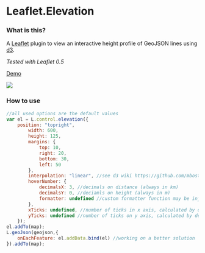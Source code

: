 Leaflet.Elevation
=================

### What is this?
A [Leaflet](http://leafletjs.com) plugin to view an interactive height profile of GeoJSON lines using [d3](http://d3js.org).

*Tested with Leaflet 0.5*

[Demo](http://mrmufflon.github.io/Leaflet.Elevation/example/example.html)

<img src="http://mrmufflon.github.io/Leaflet.Elevation/images/screen.jpg"/>

### How to use
```javascript
//all used options are the default values
var el = L.control.elevation({
  	position: "topright",
		width: 600,
		height: 125,
		margins: {
			top: 10,
			right: 20,
			bottom: 30,
			left: 50
		},
		interpolation: "linear", //see d3 wiki https://github.com/mbostock/d3/wiki/SVG-Shapes#wiki-area_interpolate
		hoverNumber: {
			decimalsX: 3, //decimals on distance (always in km)
			decimalsY: 0, //deciamls on height (always in m)
			formatter: undefined //custom formatter function may be injected
		},
		xTicks: undefined, //number of ticks in x axis, calculated by default according to width
		yTicks: undefined //number of ticks on y axis, calculated by default according to height
	});
el.addTo(map);
L.geoJson(geojson,{
    onEachFeature: el.addData.bind(el) //working on a better solution
}).addTo(map);
```
